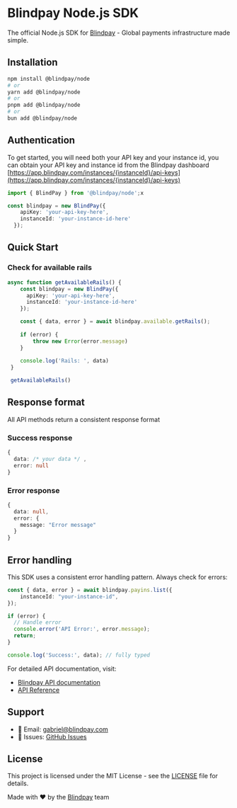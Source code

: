# Blindpay Node.js SDK

The official Node.js SDK for [Blindpay](https://blindpay.com) - Global payments infrastructure made simple.

## Installation

```bash
npm install @blindpay/node
# or
yarn add @blindpay/node
# or
pnpm add @blindpay/node
# or
bun add @blindpay/node
```

## Authentication

To get started, you will need both your API key and your instance id, you can obtain your API key and instance id from the Blindpay dashboard [https://app.blindpay.com/instances/{instanceId}/api-keys](https://app.blindpay.com/instances/{instanceId}/api-keys)

```typescript
import { BlindPay } from '@blindpay/node';x

const blindpay = new BlindPay({
    apiKey: 'your-api-key-here',
    instanceId: 'your-instance-id-here'
  });
```

## Quick Start

### Check for available rails

```typescript
async function getAvailableRails() {
    const blindpay = new BlindPay({
      apiKey: 'your-api-key-here',
      instanceId: 'your-instance-id-here'
    });

    const { data, error } = await blindpay.available.getRails();
    
    if (error) {
        throw new Error(error.message)
    }
    
    console.log('Rails: ', data)
 }

 getAvailableRails()
```

## Response format

All API methods return a consistent response format

### Success response

```typescript
{
  data: /* your data */ ,
  error: null
}
```

### Error response

```typescript
{
  data: null,
  error: {
    message: "Error message"
  }
}
```

## Error handling

This SDK uses a consistent error handling pattern. Always check for errors:

```typescript
const { data, error } = await blindpay.payins.list({
    instanceId: "your-instance-id",
});

if (error) {
  // Handle error
  console.error('API Error:', error.message);
  return;
}

console.log('Success:', data); // fully typed
```

For detailed API documentation, visit:
- [Blindpay API documentation](https://blindpay.com/docs/getting-started/overview)
- [API Reference](https://api.blindpay.com/reference)

## Support

- 📧 Email: [gabriel@blindpay.com](mailto:gabriel@blindpay.com)
- 🐛 Issues: [GitHub Issues](https://github.com/blindpaylabs/blindpay-node/issues)

## License

This project is licensed under the MIT License - see the [LICENSE](LICENSE) file for details.

Made with ❤️ by the [Blindpay](https://blindpay.com) team